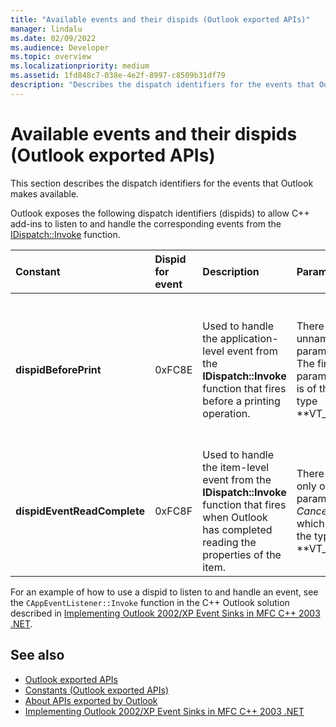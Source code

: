 ```yaml
---
title: "Available events and their dispids (Outlook exported APIs)"
manager: lindalu
ms.date: 02/09/2022
ms.audience: Developer
ms.topic: overview
ms.localizationpriority: medium
ms.assetid: 1fd848c7-038e-4e2f-8997-c8509b31df79
description: "Describes the dispatch identifiers for the events that Outlook makes available."
---
```


# Available events and their dispids (Outlook exported APIs)

This section describes the dispatch identifiers for the events that Outlook makes available.
  
Outlook exposes the following dispatch identifiers (dispids) to allow C++ add-ins to listen to and handle the corresponding events from the [IDispatch::Invoke](/previous-versions/windows/desktop/api/oaidl/nf-oaidl-idispatch-invoke.md) function.
  
|**Constant**|**Dispid for event**|**Description**|**Parameters**|**Remarks**|
|:-----|:-----|:-----|:-----|:-----|
|**dispidBeforePrint**  |0xFC8E  |Used to handle the application-level event from the **IDispatch::Invoke** function that fires before a printing operation. | There are 2 unnamed parameters:    The first parameter is of the type **VT_BOOL|VT_BREF**. Return **VARIANT_TRUE** in this parameter to cancel the event.  The second parameter is not used and should be ignored. |This dispid is available since Outlook 2010. |
|**dispidEventReadComplete**  |0xFC8F  |Used to handle the item-level event from the **IDispatch::Invoke** function that fires when Outlook has completed reading the properties of the item. |There is only one parameter _Cancel_ which is of the type **VT_BOOL|VT_BREF**. Return **VARIANT_TRUE** in this parameter to cancel the read operation. |This dispid is available since Outlook 2010. This event corresponds to the Exchange Client Extensions (ECE) event **IExchExtMessageEvents::OnReadComplete**, and also to the **ReadComplete** event that has been added to the object model since Outlook 2013. |

For an example of how to use a dispid to listen to and handle an event, see the `CAppEventListener::Invoke` function in the C++ Outlook solution described in [Implementing Outlook 2002/XP Event Sinks in MFC C++ 2003 .NET](https://www.codeproject.com/Articles/4230/Implementing-Outlook-2002-XP-Event-Sinks-in-MFC-C).
  
## See also

- [Outlook exported APIs](outlook-exported-apis.md)
- [Constants (Outlook exported APIs)](constants-outlook-exported-apis.md)
- [About APIs exported by Outlook](about-apis-exported-by-outlook.md)
- [Implementing Outlook 2002/XP Event Sinks in MFC C++ 2003 .NET](https://www.codeproject.com/Articles/4230/Implementing-Outlook-2002-XP-Event-Sinks-in-MFC-C)
